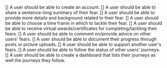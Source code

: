 [] A user should be able to create an account.
[] A user should be able to share a sentence-long summary of their fear.
[] A user should be able to provide more details and background related to their fear.
[] A user should be able to choose a time frame in which to tackle their fear.
[] A user should be able to receive virtual awards/certificates for completing/tackling their fears.
[] A user should be able to comment on/provide advice on other users' fears.
[] A user should be able to document their progress through posts or picture uploads.
[] A user should be able to support another user's fears.
[] A user should be able to follow the status of other users' journeys.
[] A user should be able to create a dashboard that lists their journeys as well the journeys they follow.
